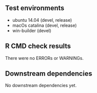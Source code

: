## Test environments
* ubuntu 14.04 (devel, release) 
* macOs catalina (devel, release) 
* win-builder (devel)

## R CMD check results
There were no ERRORs or WARNINGs. 

## Downstream dependencies
No downstream dependencies yet.
